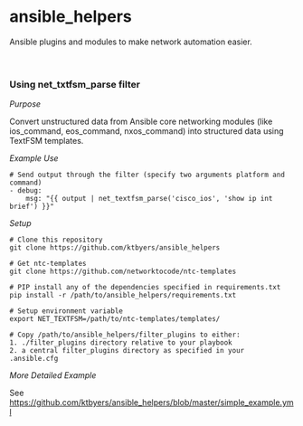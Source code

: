# ansible_helpers
Ansible plugins and modules to make network automation easier.
<br>  
<br>  
### Using net_txtfsm_parse filter
  
*_Purpose_*
  
Convert unstructured data from Ansible core networking modules (like ios_command, eos_command, nxos_command) into structured data using TextFSM templates.  
  
  
*_Example Use_*

    # Send output through the filter (specify two arguments platform and command)
    - debug:
        msg: "{{ output | net_textfsm_parse('cisco_ios', 'show ip int brief') }}"
  
  
*_Setup_*

    # Clone this repository
    git clone https://github.com/ktbyers/ansible_helpers
    
    # Get ntc-templates
    git clone https://github.com/networktocode/ntc-templates
    
    # PIP install any of the dependencies specified in requirements.txt
    pip install -r /path/to/ansible_helpers/requirements.txt
    
    # Setup environment variable
    export NET_TEXTFSM=/path/to/ntc-templates/templates/
    
    # Copy /path/to/ansible_helpers/filter_plugins to either:
    1. ./filter_plugins directory relative to your playbook
    2. a central filter_plugins directory as specified in your .ansible.cfg
  
  
*_More Detailed Example_*

See https://github.com/ktbyers/ansible_helpers/blob/master/simple_example.yml
